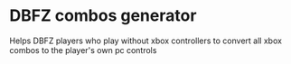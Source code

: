 # DBFZ combos generator
 Helps DBFZ players who play without xbox controllers to convert all xbox combos to the player's own pc controls
